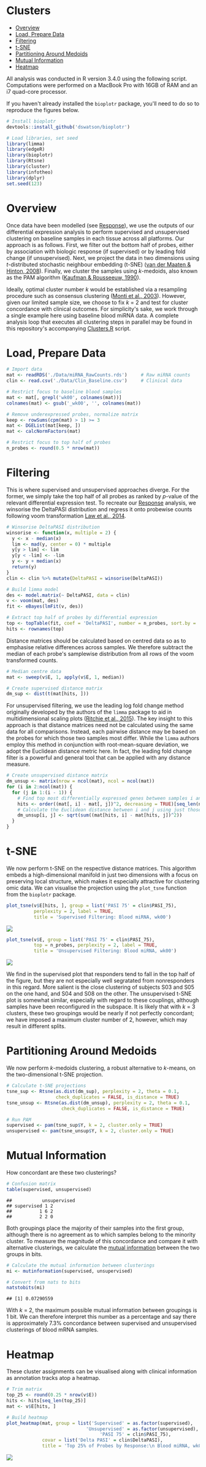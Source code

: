 Clusters
================

-   [Overview](#overview)
-   [Load, Prepare Data](#load-prepare-data)
-   [Filtering](#filtering)
-   [t-SNE](#t-sne)
-   [Partitioning Around Medoids](#partitioning-around-medoids)
-   [Mutual Information](#mutual-information)
-   [Heatmap](#heatmap)

All analysis was conducted in R version 3.4.0 using the following script. Computations were performed on a MacBook Pro with 16GB of RAM and an i7 quad-core processor.

If you haven't already installed the `bioplotr` package, you'll need to do so to reproduce the figures below.

``` r
# Install bioplotr
devtools::install_github('dswatson/bioplotr')

# Load libraries, set seed
library(limma)
library(edgeR)
library(bioplotr)
library(Rtsne)
library(cluster)
library(infotheo)
library(dplyr)
set.seed(123)
```

Overview
========

Once data have been modelled (see [Response](https://github.com/dswatson/PSORT/blob/master/Scripts/Response.md)), we use the outputs of our differential expression analysis to perform supervised and unsupervised clustering on baseline samples in each tissue across all platforms. Our approach is as follows. First, we filter out the bottom half of probes, either by association with biologic response (if supervised) or by leading fold change (if unsupervised). Next, we project the data in two dimensions using *t*-distributed stochastic neighbour embedding (t-SNE) ([van der Maaten & Hinton, 2008](http://www.jmlr.org/papers/volume9/vandermaaten08a/vandermaaten08a.pdf)). Finally, we cluster the samples using *k*-medoids, also known as the PAM algorithm ([Kaufman & Rousseeuw, 1990](https://books.google.co.uk/books/about/Finding_Groups_in_Data.html?id=yS0nAQAAIAAJ)).

Ideally, optimal cluster number *k* would be established via a resampling procedure such as consensus clustering ([Monti et al., 2003](https://pdfs.semanticscholar.org/1f29/553ecbaa388b6be3402bc7af28178f5e24ef.pdf)). However, given our limited sample size, we choose to fix *k* = 2 and test for cluster concordance with clinical outcomes. For simplicity's sake, we work through a single example here using baseline blood miRNA data. A complete analysis loop that executes all clustering steps in parallel may be found in this repository's accompanying [Clusters.R](https://github.com/dswatson/PSORT/blob/master/Scripts/Clusters.R) script.

Load, Prepare Data
==================

``` r
# Import data
mat <- readRDS('./Data/miRNA_RawCounts.rds')     # Raw miRNA counts
clin <- read.csv('./Data/Clin_Baseline.csv')     # Clinical data

# Restrict focus to baseline blood samples
mat <- mat[, grepl('wk00', colnames(mat))]
colnames(mat) <- gsub('_wk00', '', colnames(mat))

# Remove underexpressed probes, normalize matrix
keep <- rowSums(cpm(mat) > 1) >= 3
mat <- DGEList(mat[keep, ])
mat <- calcNormFactors(mat)

# Restrict focus to top half of probes
n_probes <- round(0.5 * nrow(mat))
```

Filtering
=========

This is where supervised and unsupervised approaches diverge. For the former, we simply take the top half of all probes as ranked by *p*-value of the relevant differential expression test. To recreate our [Response](https://github.com/dswatson/PSORT/blob/master/Scripts/Response.md) analysis, we winsorise the DeltaPASI distribution and regress it onto probewise counts following voom transformation [Law et al., 2014](https://genomebiology.biomedcentral.com/articles/10.1186/gb-2014-15-2-r29).

``` r
# Winsorise DeltaPASI distribution
winsorise <- function(x, multiple = 2) {
  y <- x - median(x)
  lim <- mad(y, center = 0) * multiple
  y[y > lim] <- lim
  y[y < -lim] <- -lim
  y <- y + median(x)
  return(y)
}
clin <- clin %>% mutate(DeltaPASI = winsorise(DeltaPASI))

# Build limma model
des <- model.matrix(~ DeltaPASI, data = clin)
v <- voom(mat, des)
fit <- eBayes(lmFit(v, des))

# Extract top half of probes by differential expression
top <- topTable(fit, coef = 'DeltaPASI', number = n_probes, sort.by = 'p')
hits <- rownames(top)
```

Distance matrices should be calculated based on centred data so as to emphasise relative differences across samples. We therefore subtract the median of each probe's samplewise distribution from all rows of the voom transformed counts.

``` r
# Median centre data
mat <- sweep(v$E, 1, apply(v$E, 1, median))

# Create supervised distance matrix
dm_sup <- dist(t(mat[hits, ]))
```

For unsupervised filtering, we use the leading log fold change method originally developed by the authors of the `limma` package to aid in multidimensional scaling plots ([Ritchie et al., 2015](https://www.ncbi.nlm.nih.gov/pubmed/25605792)). The key insight to this approach is that distance matrices need not be calculated using the same data for all comparisons. Instead, each pairwise distance may be based on the probes for which those two samples most differ. While the `limma` authors employ this method in conjunction with root-mean-square deviation, we adopt the Euclidean distance metric here. In fact, the leading fold change filter is a powerful and general tool that can be applied with any distance measure.

``` r
# Create unsupervised distance matrix
dm_unsup <- matrix(nrow = ncol(mat), ncol = ncol(mat))
for (i in 2:ncol(mat)) {
  for (j in 1:(i - 1)) {
    # Find top most differentially expressed genes between samples i and j
    hits <- order((mat[, i] - mat[, j])^2, decreasing = TRUE)[seq_len(n_probes)]
    # Calculate the Euclidean distance between i and j using just those top genes
    dm_unsup[i, j] <- sqrt(sum((mat[hits, i] - mat[hits, j])^2))
  }
}
```

t-SNE
=====

We now perform t-SNE on the respective distance matrices. This algorithm embeds a high-dimensional manifold in just two dimensions with a focus on preserving local structure, which makes it especially attractive for clustering omic data. We can visualise the projection using the `plot_tsne` function from the `bioplotr` package.

``` r
plot_tsne(v$E[hits, ], group = list('PASI 75' = clin$PASI_75), 
          perplexity = 2, label = TRUE,
          title = 'Supervised Filtering: Blood miRNA, wk00')
```

<p align='center'>
<img src="Clusters_files/figure-markdown_github/tsne-1.png" style="display: block; margin: auto;" />
</p>

``` r
plot_tsne(v$E, group = list('PASI 75' = clin$PASI_75), 
          top = n_probes, perplexity = 2, label = TRUE,
          title = 'Unsupervised Filtering: Blood miRNA, wk00')
```

<p align='center'>
<img src="Clusters_files/figure-markdown_github/tsne-2.png" style="display: block; margin: auto;" />
</p>

We find in the supervised plot that responders tend to fall in the top half of the figure, but they are not especially well segratated from nonresponders in this regard. More salient is the close clustering of subjects S03 and S05 on the one hand, and S04 and S08 on the other. The unsupervised t-SNE plot is somewhat similar, especially with regard to these couplings, although samples have been reconfigured in the subspace. It is likely that with *k* = 3 clusters, these two groupings would be nearly if not perfectly concordant; we have imposed a maximum cluster number of 2, however, which may result in different splits.

Partitioning Around Medoids
===========================

We now perform *k*-medoids clustering, a robust alternative to *k*-means, on the two-dimensional t-SNE projection.

``` r
# Calculate t-SNE projections
tsne_sup <- Rtsne(as.dist(dm_sup), perplexity = 2, theta = 0.1, 
                  check_duplicates = FALSE, is_distance = TRUE)
tsne_unsup <- Rtsne(as.dist(dm_unsup), perplexity = 2, theta = 0.1, 
                    check_duplicates = FALSE, is_distance = TRUE)

# Run PAM
supervised <- pam(tsne_sup$Y, k = 2, cluster.only = TRUE)
unsupervised <- pam(tsne_unsup$Y, k = 2, cluster.only = TRUE)
```

Mutual Information
==================

How concordant are these two clusterings?

``` r
# Confusion matrix
table(supervised, unsupervised)
```

    ##           unsupervised
    ## supervised 1 2
    ##          1 6 2
    ##          2 2 0

Both groupings place the majority of their samples into the first group, although there is no agreement as to which samples belong to the minority cluster. To measure the magnitude of this concordance and compare it with alternative clusterings, we calculate the [mutual information](https://en.wikipedia.org/wiki/Mutual_information) between the two groups in bits.

``` r
# Calculate the mutual information between clusterings
mi <- mutinformation(supervised, unsupervised)

# Convert from nats to bits
natstobits(mi)
```

    ## [1] 0.07290559

With *k* = 2, the maximum possible mutual information between groupings is 1 bit. We can therefore interpret this number as a percentage and say there is approximately 7.3% concordance between supervised and unsupervised clusterings of blood mRNA samples.

Heatmap
=======

These cluster assignments can be visualised along with clinical information as annotation tracks atop a heatmap.

``` r
# Trim matrix
top_25 <- round(0.25 * nrow(v$E))
hits <- hits[seq_len(top_25)]
mat <- v$E[hits, ]

# Build heatmap
plot_heatmap(mat, group = list('Supervised' = as.factor(supervised),
                             'Unsupervised' = as.factor(unsupervised),
                                  'PASI 75' = clin$PASI_75), 
             covar = list('Delta PASI' = clin$DeltaPASI),
             title = 'Top 25% of Probes by Response:\n Blood miRNA, wk00')
```

<p align='center'>
<img src="Clusters_files/figure-markdown_github/heatmap-1.png" style="display: block; margin: auto;" />
</p>
